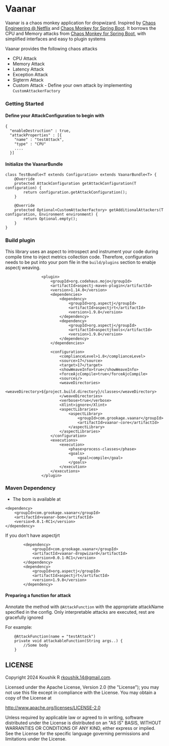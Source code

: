 # Vaanar

Vaanar is a chaos monkey application for dropwizard. Inspired by [Chaos Engineering @ Netflix](https://github.com/Netflix/chaosmonkey) and [Chaos Monkey for Spring Boot](https://github.com/codecentric/chaos-monkey-spring-boot). It borrows the CPU and Memory attacks from [Chaos Monkey for Spring Boot](https://github.com/codecentric/chaos-monkey-spring-boot), with simplified interfaces and easy to plugin systems

<p> Vaanar provides the following chaos attacks </p>

- CPU Attack 
- Memory Attack
- Latency Attack
- Exception Attack
- Sigterm Attack
- Custom Attack - Define your own attack by implementing `CustomAttackerFactory`

### Getting Started

#### Define your AttackConfiguration to begin with 

```
{
  "enableDestruction" : true,
  "attackProperties" : [{
    "name" : "testAttack",
    "type" : "CPU"
    ....
  }]
```
#### Initialize the VaanarBundle

```
class TestBundle<T extends Configuration> extends VaanarBundle<T> {
    @Override
    protected AttackConfiguration getAttackConfiguration(T configuration) {
        return configuration.getAttackConfiguration();
    }

    @Override
    protected Optional<CustomAttackerFactory> getAdditionalAttackers(T configuration, Environment environment) {
        return Optional.empty();
    }
}
```

### Build plugin
This library uses an aspect to introspect and instrument your code during compile time to inject metrics collection code.
Therefore, configuration needs to be put into your pom file in the `build/plugins` section to enabje aspectj weaving.

```
                <plugin>
                    <groupId>org.codehaus.mojo</groupId>
                    <artifactId>aspectj-maven-plugin</artifactId>
                    <version>1.14.0</version>
                    <dependencies>
                        <dependency>
                            <groupId>org.aspectj</groupId>
                            <artifactId>aspectjrt</artifactId>
                            <version>1.9.8</version>
                        </dependency>
                        <dependency>
                            <groupId>org.aspectj</groupId>
                            <artifactId>aspectjtools</artifactId>
                            <version>1.9.8</version>
                        </dependency>
                    </dependencies>

                    <configuration>
                        <complianceLevel>1.8</complianceLevel>
                        <source>17</source>
                        <target>17</target>
                        <showWeaveInfo>true</showWeaveInfo>
                        <forceAjcCompile>true</forceAjcCompile>
                        <sources/>
                        <weaveDirectories>
                            <weaveDirectory>${project.build.directory}/classes</weaveDirectory>
                        </weaveDirectories>
                        <verbose>true</verbose>
                        <Xlint>ignore</Xlint>
                        <aspectLibraries>
                            <aspectLibrary>
                                <groupId>com.grookage.vaanar</groupId>
                                <artifactId>vaanar-core</artifactId>
                            </aspectLibrary>
                        </aspectLibraries>
                    </configuration>
                    <executions>
                        <execution>
                            <phase>process-classes</phase>
                            <goals>
                                <goal>compile</goal>
                            </goals>
                        </execution>
                    </executions>
                </plugin>
```

### Maven Dependency

- The bom is available at

```
<dependency>
    <groupId>com.grookage.vaanar</groupId>
    <artifactId>vaanar-bom</artifactId>
    <versio>0.0.1-RC1</version>
</dependency>
```

If you don't have aspectjrt

```
        <dependency>
            <groupId>com.grookage.vaanar</groupId>
            <artifactId>vaanar-dropwizard</artifactId>
            <version>0.0.1-RC1</version>
        </dependency>
        <dependency>
            <groupId>org.aspectj</groupId>
            <artifactId>aspectjrt</artifactId>
            <version>1.9.8</version>
        </dependency>
```

#### Preparing a function for attack

Annotate the method with `@AttackFunction` with the appropriate attackName specified in the config.
Only interpretable attacks are executed, rest are gracefully ignored

For example:
```
    @AttackFunction(name = "testAttack")
    private void attackableFunction(String args..) {
        //Some body
    }
```

LICENSE
-------

Copyright 2024 Koushik R <rkoushik.14@gmail.com>.

Licensed under the Apache License, Version 2.0 (the "License");
you may not use this file except in compliance with the License.
You may obtain a copy of the License at

http://www.apache.org/licenses/LICENSE-2.0

Unless required by applicable law or agreed to in writing, software
distributed under the License is distributed on an "AS IS" BASIS,
WITHOUT WARRANTIES OR CONDITIONS OF ANY KIND, either express or implied.
See the License for the specific language governing permissions and
limitations under the License.


